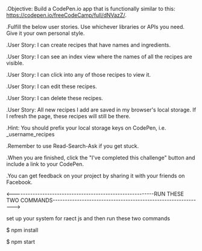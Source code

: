 .Objective: Build a CodePen.io app that is functionally similar to this: https://codepen.io/freeCodeCamp/full/dNVazZ/.

.Fulfill the below user stories. Use whichever libraries or APIs you need. Give it your own personal style.

.User Story: I can create recipes that have names and ingredients.

.User Story: I can see an index view where the names of all the recipes are visible.

.User Story: I can click into any of those recipes to view it.

.User Story: I can edit these recipes.

.User Story: I can delete these recipes.

.User Story: All new recipes I add are saved in my browser's local storage. If I refresh the page, these recipes will still be there.

.Hint: You should prefix your local storage keys on CodePen, i.e. _username_recipes

.Remember to use Read-Search-Ask if you get stuck.

.When you are finished, click the "I've completed this challenge" button and include a link to your CodePen.

.You can get feedback on your project by sharing it with your friends on Facebook.

<----------------------------------------------------------RUN THESE TWO COMMANDS-------------------------------------------------------------->

set up your system for raect js and then run these two commands

$ npm install

$ npm start
